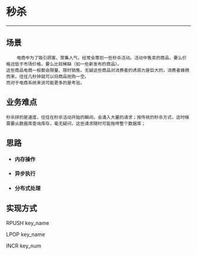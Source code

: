# 秒杀

---

## 场景

```
    电商中为了吸引顾客、聚集人气，经常会策划一些秒杀活动。活动中售卖的商品，要么价格远低于市场价格，要么比较稀缺（如一些新发布的商品）。
这些商品电商一般都会限量、限时销售。无疑这些商品对消费者的诱惑力是巨大的，消费者蜂拥而来，往往几秒钟就可以将商品抢购一空。
而对于电商系统来说可能更多的是考验。
```

## 业务难点

```
秒杀拼的是速度，往往在秒杀活动开始的瞬间，会涌入大量的请求；按传统的秒杀方式，这时候需要从数据库查询库存，毫无疑问，这些请求随时可能拖垮整个数据库；
```

## 思路

* #### 内存操作
* #### 异步执行
* #### 分布式处理

## 实现方式

RPUSH key\_name

LPOP key\_name

INCR key\_num

